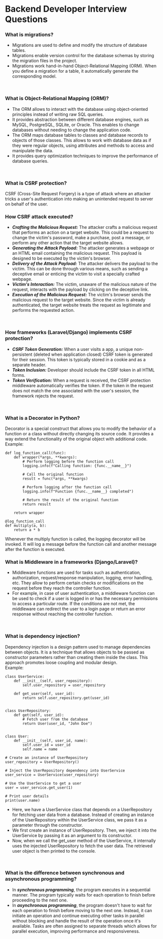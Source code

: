 # Backend Developer Interview Questions

### What is migrations?
- Migrations are used to define and modify the structure of database tables.
- Migrations enable version control for the database schemas by storing the migration files in the project.
- Migrations work hand-in-hand Object-Relational Mapping (ORM). When you define a migration for a table, it automatically generate the corresponding model.
<br>

### What is Object-Relational Mapping (ORM)?
- The ORM allows to interact with the database using object-oriented principles instead of writing raw SQL queries.
- It provides abstraction between different database engines, such as MySQL, PostgreSQL, SQLite, or Oracle. This enables to change databases without needing to change the application code.
- The ORM maps database tables to classes and database records to objects of those classes. This allows to work with database data as if they were regular objects, using attributes and methods to access and manipulate the data.
- It provides query optimization techniques to improve the performance of database queries.
<br>

### What is CSRF protection?
CSRF (Cross-Site Request Forgery) is a type of attack where an attacker tricks a user's authentication into making an unintended request to server on behalf of the user.
<br>

### How CSRF attack executed?
- ***Crafting the Malicious Request:*** The attacker crafts a malicious request that performs an action on a target website. This could be a request to change the victim's password, make a purchase, post a message, or perform any other action that the target website allows.
- ***Generating the Attack Payload:*** The attacker generates a webpage or an HTML email containing the malicious request. This payload is designed to be executed by the victim's browser.
- ***Delivery of the Attack Payload:*** The attacker delivers the payload to the victim. This can be done through various means, such as sending a deceptive email or enticing the victim to visit a specially crafted webpage.
- ***Victim's Interaction:*** The victim, unaware of the malicious nature of the request, interacts with the payload by clicking on the deceptive link.
- ***Execution of the Malicious Request:*** The victim's browser sends the malicious request to the target website. Since the victim is already authenticated, the target website treats the request as legitimate and performs the requested action.
<br>

### How frameworks (Laravel/Django) implements CSRF protection?
- ***CSRF Token Generation:*** When a user visits a app, a unique non-persistent (deleted when application closed) CSRF token is generated for their session. This token is typically stored in a cookie and as a separate header.
- ***Token Inclusion:*** Developer should include the CSRF token in all HTML forms.
- ***Token Verification:*** When a request is received, the CSRF protection middleware automatically verifies the token. If the token in the request does not match the one associated with the user's session, the framework rejects the request.
<br>

### What is a Decorator in Python?
Decorator is a special construct that allows you to modify the behavior of a function or a class without directly changing its source code. It provides a way extend the functionality of the original object with additional code.  
Example:
```
def log_function_call(func):
    def wrapper(*args, **kwargs):
        # Perform logging before the function call
        logging.info(f"Calling function: {func.__name__}")
        
        # Call the original function
        result = func(*args, **kwargs)
        
        # Perform logging after the function call
        logging.info(f"Function {func.__name__} completed")
        
        # Return the result of the original function
        return result
    
    return wrapper

@log_function_call
def multiply(a, b):
    return a * b
```
Whenever the multiply function is called, the logging decorator will be invoked. It will log a message before the function call and another message after the function is executed.
<br>

### What is Middleware in a frameworks (Django/Laravel)?
- Middleware functions are used for tasks such as authentication, authorization, request/response manipulation, logging, error handling, etc. They allow to perform certain checks or modifications on the request before they reach the controller function.
- For example, in case of user authentication, a middleware function can be used to check if a user is logged in or has the necessary permissions to access a particular route. If the conditions are not met, the middleware can redirect the user to a login page or return an error response without reaching the controller function.
<br>

### What is dependency injection?
Dependency injection is a design pattern used to manage dependencies between objects. It is a technique that allows objects to be passed as constructor parameters rather than creating them inside the class. This approach promotes loose coupling and modular design.  
Example:
```
class UserService:
    def __init__(self, user_repository):
        self.user_repository = user_repository
    
    def get_user(self, user_id):
        return self.user_repository.get(user_id)
        

class UserRepository:
    def get(self, user_id):
        # Fetch user from the database
        return User(user_id, "John Doe")


class User:
    def __init__(self, user_id, name):
        self.user_id = user_id
        self.name = name

# Create an instance of UserRepository
user_repository = UserRepository()

# Inject the UserRepository dependency into UserService
user_service = UserService(user_repository)

# Use the UserService to get a user
user = user_service.get_user(1)

# Print user details
print(user.name)
```
- Here, we have a UserService class that depends on a UserRepository for fetching user data from a database. Instead of creating an instance of the UserRepository within the UserService class, we pass it as a parameter through the constructor.
- We first create an instance of UserRepository. Then, we inject it into the UserService by passing it as an argument to its constructor.
- Now, when we call the get_user method of the UserService, it internally uses the injected UserRepository to fetch the user data. The retrieved user object is then printed to the console.
<br>

### What is the difference between synchronous and asynchronous programming?
- In ***synchronous programming***, the program executes in a sequential manner. The program typically waits for each operation to finish before proceeding to the next one.
- In ***asynchronous programming***, the program doesn't have to wait for each operation to finish before moving to the next one. Instead, it can initiate an operation and continue executing other tasks in parallel without blocking and handle the result of the operation once it's available. Tasks are often assigned to separate threads which allows for parallel execution, improving performance and responsiveness.
<br>

